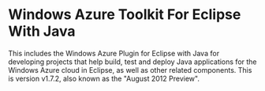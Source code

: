 Windows Azure Toolkit For Eclipse With Java
===========================================

This includes the Windows Azure Plugin for Eclipse with Java for developing projects that help build, test and deploy Java applications for the Windows Azure cloud in Eclipse, as well as other related components. This is version v1.7.2, also known as the "August 2012 Preview".